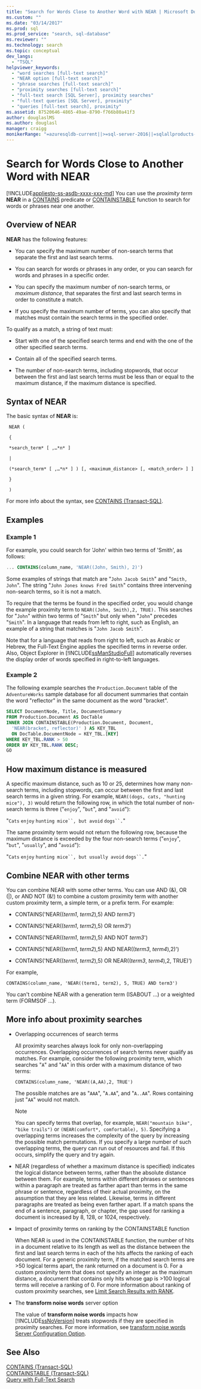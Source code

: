 ```yaml
---
title: "Search for Words Close to Another Word with NEAR | Microsoft Docs"
ms.custom: ""
ms.date: "03/14/2017"
ms.prod: sql
ms.prod_service: "search, sql-database"
ms.reviewer: ""
ms.technology: search
ms.topic: conceptual
dev_langs: 
  - "TSQL"
helpviewer_keywords: 
  - "word searches [full-text search]"
  - "NEAR option [full-text search]"
  - "phrase searches [full-text search]"
  - "proximity searches [full-text search]"
  - "full-text search [SQL Server], proximity searches"
  - "full-text queries [SQL Server], proximity"
  - "queries [full-text search], proximity"
ms.assetid: 87520646-4865-49ae-8790-f766b80a41f3
author: douglaslMS
ms.author: douglasl
manager: craigg
monikerRange: "=azuresqldb-current||>=sql-server-2016||=sqlallproducts-allversions||>=sql-server-linux-2017||=azuresqldb-mi-current"
---
```

# Search for Words Close to Another Word with NEAR
[!INCLUDE[appliesto-ss-asdb-xxxx-xxx-md](../../includes/appliesto-ss-asdb-xxxx-xxx-md.md)]
  You can use the *proximity term* **NEAR** in a [CONTAINS](../../t-sql/queries/contains-transact-sql.md) predicate or [CONTAINSTABLE](../../relational-databases/system-functions/containstable-transact-sql.md) function to search for words or phrases near one another. 
  
##  <a name="Custom_NEAR"></a> Overview of NEAR  
**NEAR** has the following features:  
-   You can specify the maximum number of non-search terms that separate the first and last search terms.

-   You can search for words or phrases in any order, or you can search for words and phrases in a specific order.
  
-   You can specify the maximum number of non-search terms, or *maximum distance*, that separates the first and last search terms in order to constitute a match.  

-   If you specify the maximum number of terms, you can also specify that matches must contain the search terms in the specified order.

 
 To qualify as a match, a string of text must:  
  
-   Start with one of the specified search terms and end with the one of the other specified search terms.  
  
-   Contain all of the specified search terms.  
  
-   The number of non-search terms, including stopwords, that occur between the first and last search terms must be less than or equal to the maximum distance, if the maximum distance is specified.  
  
## Syntax of NEAR
The basic syntax of **NEAR** is:  

``` 
 NEAR (  
  
 {  
  
 *search_term* [ ,…*n* ]  
  
 |  
  
 (*search_term* [ ,…*n* ] ) [, <maximum_distance> [, <match_order> ] ]  
  
 }  
  
 )  
```

For more info about the syntax, see [CONTAINS &#40;Transact-SQL&#41;](../../t-sql/queries/contains-transact-sql.md).  

## Examples
### Example 1
 For example, you could search for 'John' within two terms of 'Smith', as follows:  
  
```sql
... CONTAINS(column_name, 'NEAR((John, Smith), 2)')
```  
  
 Some examples of strings that match are "`John Jacob Smith`" and "`Smith, John`". The string "`John Jones knows Fred Smith`" contains three intervening non-search terms, so it is not a match.  
  
 To require that the terms be found in the specified order, you would change the example proximity term to `NEAR((John, Smith),2, TRUE).` This searches for "`John`" within two terms of "`Smith`" but only when "`John`" precedes "`Smith`". In a language that reads from left to right, such as English, an example of a string that matches is "`John Jacob Smith`".  
  
 Note that for a language that reads from right to left, such as Arabic or Hebrew, the Full-Text Engine applies the specified terms in reverse order. Also, Object Explorer in [!INCLUDE[ssManStudioFull](../../includes/ssmanstudiofull-md.md)] automatically reverses the display order of words specified in right-to-left languages.   

### Example 2
 The following example searches the `Production.Document` table of the `AdventureWorks` sample database for all document summaries that contain the word "reflector" in the same document as the word "bracket".  
  
```sql
SELECT DocumentNode, Title, DocumentSummary  
FROM Production.Document AS DocTable   
INNER JOIN CONTAINSTABLE(Production.Document, Document,  
  'NEAR(bracket, reflector)' ) AS KEY_TBL  
  ON DocTable.DocumentNode = KEY_TBL.[KEY]  
WHERE KEY_TBL.RANK > 50  
ORDER BY KEY_TBL.RANK DESC;  
GO  
``` 
 
## How maximum distance is measured  
 A specific maximum distance, such as 10 or 25, determines how many non-search terms, including stopwords, can occur between the first and last search terms in a given string. For example, `NEAR((dogs, cats, "hunting mice"), 3)` would return the following row, in which the total number of non-search terms is three ("`enjoy`", "`but`", and "`avoid`"):  
  
 "`Cats` `enjoy` `hunting mice``, but avoid` `dogs``.`"  
  
 The same proximity term would not return the following row, because the maximum distance is exceeded by the four non-search terms ("`enjoy`", "`but`", "`usually`", and "`avoid`"):  
  
 "`Cats` `enjoy` `hunting mice``, but usually avoid` `dogs``.`"  
  
## Combine NEAR with other terms  
 You can combine NEAR with some other terms. You can use AND (&), OR (|), or AND NOT (&!) to combine a custom proximity term with another custom proximity term, a simple term, or a prefix term. For example:  
  
-   CONTAINS('NEAR((*term1*, *term2*),5) AND *term3*')  
  
-   CONTAINS('NEAR((*term1*, *term2*),5) OR *term3*')  
  
-   CONTAINS('NEAR((*term1*, *term2*),5) AND NOT *term3*')  
  
-   CONTAINS('NEAR((*term1*, *term2*),5) AND NEAR((*term3*, *term4*),2)')  
  
-   CONTAINS('NEAR((*term1*, *term2*),5) OR NEAR((*term3*, *term4*),2, TRUE)')  
  
 For example,  
  
```  
CONTAINS(column_name, 'NEAR((term1, term2), 5, TRUE) AND term3')  
```  
  
 You can't combine NEAR with a generation term (ISABOUT …) or a weighted term (FORMSOF …).  
  
##  <a name="Additional_Considerations"></a> More info about proximity searches  
   
-   Overlapping occurrences of search terms  
  
     All proximity searches always look for only non-overlapping occurrences. Overlapping occurrences of search terms never qualify as matches. For example, consider the following proximity term, which searches "`A`" and "`AA`" in this order with a maximum distance of two terms:  
  
    ```  
    CONTAINS(column_name, 'NEAR((A,AA),2, TRUE')  
    ```  
  
     The possible matches are as "`AAA`", "`A.AA`", and "`A..AA`". Rows containing just "`AA`" would not match.  
  
    > [!NOTE]  
    >  You can specify terms that overlap, for example, `NEAR("mountain bike", "bike trails")` or `(NEAR(comfort*, comfortable), 5)`. Specifying a overlapping terms increases the complexity of the query by increasing the possible match permutations. If you specify a large number of such overlapping terms, the query can run out of resources and fail. If this occurs, simplify the query and try again.  
  
-   NEAR (regardless of whether a maximum distance is specified) indicates the logical distance between terms, rather than the absolute distance between them. For example, terms within different phrases or sentences within a paragraph are treated as farther apart than terms in the same phrase or sentence, regardless of their actual proximity, on the assumption that they are less related. Likewise, terms in different paragraphs are treated as being even farther apart. If a match spans the end of a sentence, paragraph, or chapter, the gap used for ranking a document is increased by 8, 128, or 1024, respectively.  
  
-   Impact of proximity terms on ranking by the CONTAINSTABLE function  
  
    When NEAR is used in the CONTAINSTABLE function, the number of hits in a document relative to its length as well as the distance between the first and last search terms in each of the hits affects the ranking of each document. For a generic proximity term, if the matched search terms are >50 logical terms apart, the rank returned on a document is 0. For a custom proximity term that does not specify an integer as the maximum distance, a document that contains only hits whose gap is >100 logical terms will receive a ranking of 0. For more information about ranking of custom proximity searches, see [Limit Search Results with RANK](../../relational-databases/search/limit-search-results-with-rank.md).  
  
-   The **transform noise words** server option  
  
     The value of **transform noise words** impacts how [!INCLUDE[ssNoVersion](../../includes/ssnoversion-md.md)] treats stopwords if they are specified in proximity searches. For more information, see [transform noise words Server Configuration Option](../../database-engine/configure-windows/transform-noise-words-server-configuration-option.md).   
  
## See Also  
 [CONTAINS &#40;Transact-SQL&#41;](../../t-sql/queries/contains-transact-sql.md)  
 [CONTAINSTABLE &#40;Transact-SQL&#41;](../../relational-databases/system-functions/containstable-transact-sql.md)   
 [Query with Full-Text Search](../../relational-databases/search/query-with-full-text-search.md)   
